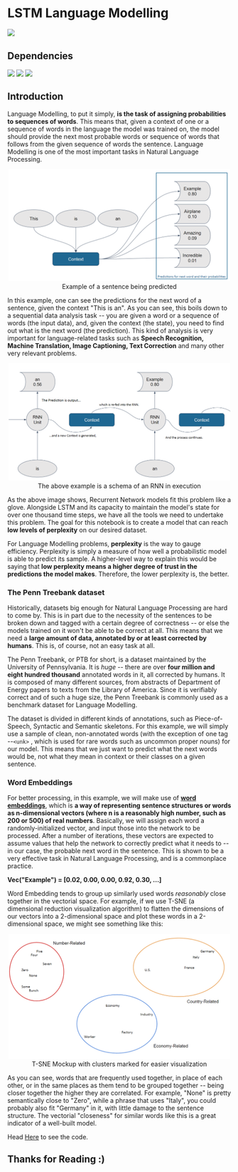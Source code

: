 # LSTM Language Modelling

![](http://ForTheBadge.com/images/badges/made-with-python.svg) 

## Dependencies

![](https://img.shields.io/badge/TensorFlow-2.1.0-FF6F00?style=for-the-badge&logo=TensorFlow)
![](https://img.shields.io/badge/numpy-1.19.2-013243?style=for-the-badge&logo=NumPy)
![](https://img.shields.io/badge/time-1.0.0-123456?style=for-the-badge)

## Introduction

Language Modelling, to put it simply, <b>is the task of assigning probabilities to sequences of words</b>. This means that, given a context of one or a sequence of words in the language the model was trained on, the model should provide the next most probable words or sequence of words that follows from the given sequence of words the sentence. Language Modelling is one of the most important tasks in Natural Language Processing.

<p align="center">
	<img width="500px" src="Images/img0.png">
	Example of a sentence being predicted
</p>

In this example, one can see the predictions for the next word of a sentence, given the context "This is an". As you can see, this boils down to a sequential data analysis task -- you are given a word or a sequence of words (the input data), and, given the context (the state), you need to find out what is the next word (the prediction). This kind of analysis is very important for language-related tasks such as <b>Speech Recognition, Machine Translation, Image Captioning, Text Correction</b> and many other very relevant problems. 

<p align="center">
	<img width="500px" src="Images/img1.png">
	The above example is a schema of an RNN in execution
</p>

As the above image shows, Recurrent Network models fit this problem like a glove. Alongside LSTM and its capacity to maintain the model's state for over one thousand time steps, we have all the tools we need to undertake this problem. The goal for this notebook is to create a model that can reach <b>low levels of perplexity</b> on our desired dataset.

For Language Modelling problems, <b>perplexity</b> is the way to gauge efficiency. Perplexity is simply a measure of how well a probabilistic model is able to predict its sample. A higher-level way to explain this would be saying that <b>low perplexity means a higher degree of trust in the predictions the model makes</b>. Therefore, the lower perplexity is, the better.

### The Penn Treebank dataset

Historically, datasets big enough for Natural Language Processing are hard to come by. This is in part due to the necessity of the sentences to be broken down and tagged with a certain degree of correctness -- or else the models trained on it won't be able to be correct at all. This means that we need a <b>large amount of data, annotated by or at least corrected by humans</b>. This is, of course, not an easy task at all.

The Penn Treebank, or PTB for short, is a dataset maintained by the University of Pennsylvania. It is <i>huge</i> -- there are over <b>four million and eight hundred thousand</b> annotated words in it, all corrected by humans. It is composed of many different sources, from abstracts of Department of Energy papers to texts from the Library of America. Since it is verifiably correct and of such a huge size, the Penn Treebank is commonly used as a benchmark dataset for Language Modelling.

The dataset is divided in different kinds of annotations, such as Piece-of-Speech, Syntactic and Semantic skeletons. For this example, we will simply use a sample of clean, non-annotated words (with the exception of one tag --<code>&lt;unk&gt;</code>
, which is used for rare words such as uncommon proper nouns) for our model. This means that we just want to predict what the next words would be, not what they mean in context or their classes on a given sentence.

### Word Embeddings

For better processing, in this example, we will make use of <a href="https://www.tensorflow.org/tutorials/word2vec/"><b>word embeddings</b></a>, which is <b>a way of representing sentence structures or words as n-dimensional vectors (where n is a reasonably high number, such as 200 or 500) of real numbers</b>. Basically, we will assign each word a randomly-initialized vector, and input those into the network to be processed. After a number of iterations, these vectors are expected to assume values that help the network to correctly predict what it needs to -- in our case, the probable next word in the sentence. This is shown to be a very effective task in Natural Language Processing, and is a commonplace practice.

<strong>Vec("Example") = [0.02, 0.00, 0.00, 0.92, 0.30, ...]</strong>

Word Embedding tends to group up similarly used words <i>reasonably</i> close together in the vectorial space. For example, if we use T-SNE (a dimensional reduction visualization algorithm) to flatten the dimensions of our vectors into a 2-dimensional space and plot these words in a 2-dimensional space, we might see something like this:

<p align="center">
	<img width="500px" src="Images/img2.png">
	T-SNE Mockup with clusters marked for easier visualization
</p>

As you can see, words that are frequently used together, in place of each other, or in the same places as them tend to be grouped together -- being closer together the higher they are correlated. For example, "None" is pretty semantically close to "Zero", while a phrase that uses "Italy", you could probably also fit "Germany" in it, with little damage to the sentence structure. The vectorial "closeness" for similar words like this is a great indicator of a well-built model.

Head [Here](Notebook.ipynb) to see the code.

## Thanks for Reading :)